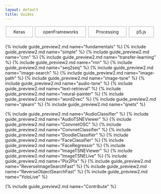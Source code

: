 ```yaml
---
layout: default
title: Guides
---
```


<style>
.project {
    width:280px;
    height:200px;
    margin:10px;
    padding:0px;
    position:relative;
    display:inline-block;
    text-align:left;
}

.overlay {
	width:100%;
    height:100%;
    position:absolute;
    top:0;
    left:0;
    display:inline-block;
    -webkit-box-sizing:border-box;
    -moz-box-sizing:border-box;
    box-sizing:border-box;
    color:white;
}

.overlay_title {
    font-size:1.25em;
    background:rgba(0,0,0,0.7);
    padding:7px;
}
/*
.overlay_description {
    font-size:1.1em;
    background:rgba(0,0,0,0.7);
    margin-top:0px;
    padding:4px;
    width: 100%;
    border-top: 1px solid rgba(255,255,255,0.45);
}*/
.overlay_summary {
    font-size:0.95em;
    background:rgba(0,0,0,0.7);
    display: none;
    margin-top:8px;
    /*padding:10px;*/
    width: 100%;
}
.project a:hover .overlay_summary {
    display:inline-block;
}
.overlay .overlay_summary li {
    padding:2px;
}



#platforms {
	margin-top:10px;
	margin-bottom:20px;
}
.platform {
	border: 1px solid #aaa;
	padding-bottom: 8px;
	padding-top: 8px;
	padding-left: 24px;
	padding-right: 24px;
	margin: 2px;
	display:inline-block;
}

</style>



<div id="platforms">
	<div class="platform">Keras</div>
	<div class="platform">openFrameworks</div>
	<div class="platform">Processing</div>
	<div class="platform">p5.js</div>
</div>


{% include guide_preview2.md name="fundamentals" %}
{% include guide_preview2.md name="simple" %}
{% include guide_preview2.md name="cnn" %}
{% include guide_preview2.md name="transfer-learning" %}
{% include guide_preview2.md name="rnn" %}
{% include guide_preview2.md name="seq2seq" %}
{% include guide_preview2.md name="image-search" %}
{% include guide_preview2.md name="image-path" %}
{% include guide_preview2.md name="image-tsne" %}
{% include guide_preview2.md name="audio-tsne" %}
{% include guide_preview2.md name="text-retrieval" %}
{% include guide_preview2.md name="neural-painter" %}
{% include guide_preview2.md name="word2vec" %}
{% include guide_preview2.md name="qlearn" %}
{% include guide_preview2.md name="qnets" %}


{% include guide_preview2.md name="AudioClassifier" %}
{% include guide_preview2.md name="AudioTSNEViewer" %}
{% include guide_preview2.md name="ConvnetOSC" %}
{% include guide_preview2.md name="ConvnetClassifier" %}
{% include guide_preview2.md name="DoodleClassifier" %}
{% include guide_preview2.md name="FaceClassifier" %}
{% include guide_preview2.md name="FaceRegressor" %}
{% include guide_preview2.md name="ImageTSNEViewer" %}
{% include guide_preview2.md name="ImageTSNELive" %}
{% include guide_preview2.md name="Pix2Pix" %}
{% include guide_preview2.md name="ReverseImageSearchFast" %}
{% include guide_preview2.md name="ReverseObjectSearchFast" %}
{% include guide_preview2.md name="YoloLive" %}


{% include guide_preview2.md name="Contribute" %}

